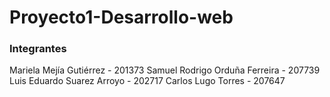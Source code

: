 # Proyecto1-Desarrollo-web

### Integrantes
Mariela Mejía Gutiérrez - 201373
Samuel Rodrigo Orduña Ferreira - 207739
Luis Eduardo Suarez Arroyo - 202717
Carlos Lugo Torres - 207647